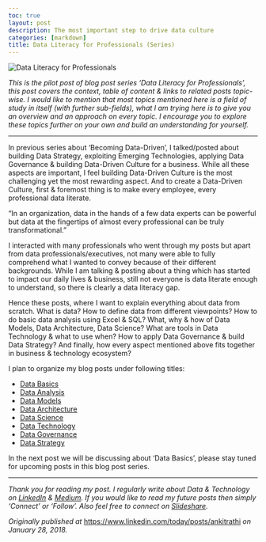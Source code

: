 ```yaml
---
toc: true
layout: post
description: The most important step to drive data culture
categories: [markdown]
title: Data Literacy for Professionals (Series)
---
```


![Data Literacy for Professionals](https://cdn-images-1.medium.com/max/800/0*O4eq0VGnAe9fmMQK.jpg)

*This is the pilot post of blog post series ‘Data Literacy for Professionals’, this post covers the context, table of content & links to related posts topic-wise.* *I would like to mention that most topics mentioned here is a field of study in itself (with further sub-fields), what I am trying here is to give you an overview and an approach on every topic. I encourage you to explore these topics further on your own and build an understanding for yourself.*

------------------------------------------------------------------------

In previous series about ‘Becoming Data-Driven’, I talked/posted about building Data Strategy, exploiting Emerging Technologies, applying Data Governance & building Data-Driven Culture for a business. While all these aspects are important, I feel building Data-Driven Culture is the most challenging yet the most rewarding aspect. And to create a Data-Driven Culture, first & foremost thing is to make every employee, every professional data literate.

“In an organization, data in the hands of a few data experts can be powerful but data at the fingertips of almost every professional can be truly transformational.”

I interacted with many professionals who went through my posts but apart from data professionals/executives, not many were able to fully comprehend what I wanted to convey because of their different backgrounds. While I am talking & posting about a thing which has started to impact our daily lives & business, still not everyone is data literate enough to understand, so there is clearly a data literacy gap.

Hence these posts, where I want to explain everything about data from scratch. What is data? How to define data from different viewpoints? How to do basic data analysis using Excel & SQL? What, why & how of Data Models, Data Architecture, Data Science? What are tools in Data Technology & what to use when? How to apply Data Governance & build Data Strategy? And finally, how every aspect mentioned above fits together in business & technology ecosystem?

I plan to organize my blog posts under following titles:

-   [Data Basics](https://www.linkedin.com/pulse/data-basics-ankit-rathi)
-   [Data Analysis](https://www.linkedin.com/pulse/data-analysis-ankit-rathi)
-   [Data Models](https://www.linkedin.com/pulse/data-modeling-ankit-rathi)
-   [Data Architecture](https://www.linkedin.com/pulse/data-architecture-ankit-rathi)
-   [Data Science](https://www.linkedin.com/pulse/data-science-ankit-rathi)
-   [Data Technology](https://www.linkedin.com/pulse/data-technology-ankit-rathi)
-   [Data Governance](http://www.linkedin.com/pulse/applying-data-governance-ankit-rathi)
-   [Data Strategy](http://www.linkedin.com/pulse/building-data-strategy-ankit-rathi)

In the next post we will be discussing about ‘Data Basics’, please stay tuned for upcoming posts in this blog post series.

------------------------------------------------------------------------

*Thank you for reading my post. I regularly write about Data & Technology on* [*LinkedIn*](https://www.linkedin.com/today/posts/ankitrathi) *&* [*Medium*](https://medium.com/@rathi.ankit)*. If you would like to read my future posts then simply ‘Connect’ or ‘Follow’. Also feel free to connect on* [*Slideshare*](https://www.slideshare.net/ankitrathi)*.*

*Originally published at* <https://www.linkedin.com/today/posts/ankitrathi> *on January 28, 2018.*
